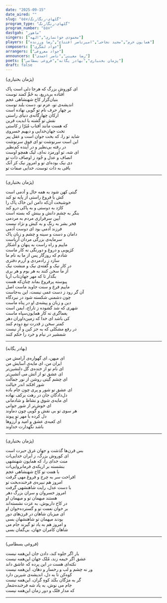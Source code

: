 ```yaml
---
date: "2025-09-15"
date_aired: ""
slug: "گلهای-رنگارنگ/۵۵۷"
program_type: "گلهای-رنگارنگ"
program_number: "۵۵۷"
dastgah: "ماهور"
singers: ["محمودی خوانساری","الهه"]
players: ["همایون خرم","مجید نجاحی","امیرناصر افتتاح","رضا ورزنده"]
composers: ["جواد لشگری"]
arrangers: ["جواد معروفی"]
announcers: ["رضا معینی","ناصر احمدی"]
poets: ["پژمان بختیاری","بهادر یگانه","فروغی بسطامی"]
draft: false
---
```


(پژمان بختیاری)

ای کوروش بزرگ که هرجا دلی است پاک  
افتاده بی‌دریغ، به خَمِّ کمند توست  
بنیان‌گزار کاخ شهنشاهی عجم  
اندیشه‌ی تو، عزم تو، دست بلند توست  
بر چهار حرف نام تو گویی نهاده است  
ارکان چهارگانه‌ی دنیای راستی  
نقش تو گشته با ابدیت قرین  
که هست مانند آفتاب مُبَرّا ز کاستی  
تخت جهان‌خدایی و دیهیم خسروی  
شاید تو را، که بخت جوان است و عقل پیر  
این است سرنوشت تو ای فوق سرنوشت  
در رفته بی‌نظیر و در آینده کم‌نظیر  
ای شه، تو اورمزد نه‌ای، لیک همچو اوست  
انصاف و عدل و جُود ز اوصاف ذات تو  
دی نیک بوده‌ای تو و امروز نیک کز آنک  
باقی به ذات توست، خدایی صفات تو

---

(پژمان بختیاری)

گیتی کهن شود به همه حال و آدمی است  
کش با فروغ راستی از پایه نو کند  
خوشبخت آن‌که دامن این خاک پاک را  
کارَد به دوستی و به پاکی درو کند  
بنگر به چشم دانش و بینش که بسته است  
آیین سرفرازی مردم به مردمی  
فخر بشر به رنگ و به کیش و نژاد نیست  
فرزند آدمی بود ای دوست آدمی  
دامان و دست و سینه و چشم و زبان پاک  
سرمایه‌ی بزرگی مردان آریاست  
ماییم و راه راست به پنهان و آشکار  
کژپویی و دروغ و دورنگی نه کار ماست  
شادم که روزگار پس از ما به نام ما  
سازد ز رادمردی و آزرم دفتری  
در کار نیک و گفته‌ی نیک و منشت نیک  
از ما سخن کنند به هر بوم و هر بری  
بگذار تا که مهر جهان‌تاب آریا  
پیوسته پرفروغ بماند چنان‌که هست  
ماییم فرع و سنت جاوید ماست اصل  
آن گر رود ز دست غمی نیست، این به‌جاست  
چون دشمنی شکسته شود در نبردگاه  
دین و زبان و پیشه‌ی او در پناه ماست  
شهری که شد گشوده ز تاراج، ایمن است  
یغماگری نه کار همایون‌سپاه ماست  
کی باشد ای خدا که زمین‌داوران دهر  
کمتر سخن ز قدرت تیغ دودم کنند  
در رفع مشکلی که به جز کین و آز نیست  
شمشیر در نیام و خرد را حکم کنند

---

(بهادر یگانه)

ای میهن، ای گهواره‌ی آرامش من  
ایران من، ای مایه‌ی آسایش من  
ای نام تو از خنده‌ی گل دلنشین‌تر  
ای عشق تو از آتش می آتشین‌تر  
ای چشم گیتی روشن از نور جمالت  
شور افکند اندر خیالت  
ای عشق تو شور و پری چون جام باده  
دل‌دادگان جان در رهت برکف نهاده  
ای مایه‌ی شوق و نشاط و شادمانی  
ای خوش‌تر از شور جوانی  
هر سوی تو بی نقش و گویی چون دماوند  
دل کرده با مهر تو پیوند  
ای کعبه‌ی عشق و امید و آرزوها  
باشد نگهدارت خداوند

---

(پژمان بختیاری)

بس قرن‌ها گذشت و جهان غرق حیرت است  
ای کوروش بزرگ، ز ایران خدایی‌ات  
منت خدای را، که همایون شهنشهی  
بنشسته بر اریکه‌ی فرمانروایی‌ات  
با همت تو کاخ شهنشاهی عجم  
افراخت سر به چرخ و فروغ مهی گرفت  
امروز هم نبیره‌ی فرخنده‌بخت تو  
با دست عدل، رایت شاهنشهی گرفت  
امروز خسروان و سران بزرگ دهر  
هستند میهمان تو و میهمان او  
در کاخ داریوش، به عزت نشسته‌اند  
بر خوان نعمت تو و گسترده‌خوان او  
ای میزبان شاهان در قرن‌های دور  
بودند میهمان تو شاهنشهان بسی  
و امروز هم به یاد تو گیرند جام می  
شاهان کامران جهان، بی‌گمان بسی

---

(فروغی بسطامی)

یار اگر جلوه کند، دادن جان این‌همه نیست  
عشق اگر خیمه زند، مُلک جهان این‌همه نیست  
نکته‌ای هست در این پرده که عاشق داند  
ور نه چشم و لب و رخسار و دهان، این‌همه نیست  
کوه‌کن تا به دل، اندیشه‌ی شیرین دارد  
گر به مژگان بکَنَد کوهِ گران، این‌همه نیست  
جام می نوش، به یاد شه فرخنده‌شعار  
که مدار فلک و دور زمان این‌همه نیست

---
